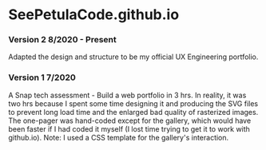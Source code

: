 # SeePetulaCode.github.io

### Version 2 8/2020 - Present
Adapted the design and structure to be my official UX Engineering portfolio.

### Version 1 7/2020
A Snap tech assessment - Build a web portfolio in 3 hrs. In reality, it was two hrs because I spent some time designing it and producing the SVG files to prevent long load time and the enlarged bad quality of rasterized images. The one-pager was hand-coded except for the gallery, which would have been faster if I had coded it myself (I lost time trying to get it to work with github.io). Note: I used a CSS template for the gallery's interaction.
